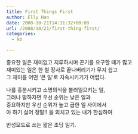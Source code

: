 ```yaml
---
title: First Things First
author: Elly Han
date: 2008-10-21T14:31:32+00:00
url: /2008/10/21/first-thing-first/
categories:
  - ko

---
```

중요한 일은 재미없고 지루하시며 끈기를 요구할 때가 많고  
재미있는 일은 한 철 장사로 끝나버리기가 무지 쉽고  
그 재미를 어떤 ‘큰 일’로 지속시키기가 어렵다.

나를 흥분시키고 소명의식을 불러일으키는 일,  
그러나 말하자면 우선 순위는 낮은 일과  
중요하지만 우선 순위가 높고 급한 일 사이에서  
아 하기 싫어 정말!! 을 외치고 있는 내가 한심하여

반성모드로 쓰는 짧은 초딩 일기.